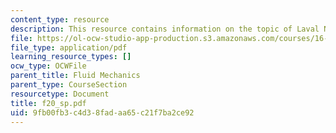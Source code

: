 ```yaml
---
content_type: resource
description: This resource contains information on the topic of Laval Nozzle Flows.
file: https://ol-ocw-studio-app-production.s3.amazonaws.com/courses/16-01-unified-engineering-i-ii-iii-iv-fall-2005-spring-2006/9fb00fb3c4d38fadaa65c21f7ba2ce92_f20_sp.pdf
file_type: application/pdf
learning_resource_types: []
ocw_type: OCWFile
parent_title: Fluid Mechanics
parent_type: CourseSection
resourcetype: Document
title: f20_sp.pdf
uid: 9fb00fb3-c4d3-8fad-aa65-c21f7ba2ce92
---
```

